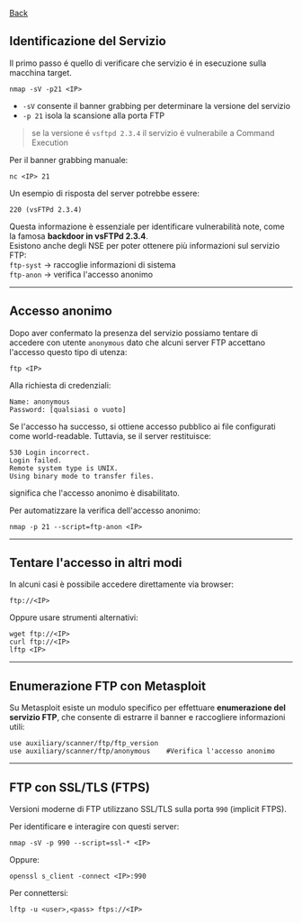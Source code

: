 <a href="https://github.com/Gigidotexe/Penetration_Test_notes/blob/main/README.md"> Back </a>
## Identificazione del Servizio
Il primo passo é quello di verificare che servizio é in esecuzione sulla macchina target.

```
nmap -sV -p21 <IP>
```

- `-sV` consente il banner grabbing per determinare la versione del servizio  
- `-p 21` isola la scansione alla porta FTP
> se la versione é `vsftpd 2.3.4` il servizio é vulnerabile a Command Execution

Per il banner grabbing manuale:

```
nc <IP> 21
```

Un esempio di risposta del server potrebbe essere:

```
220 (vsFTPd 2.3.4)
```

Questa informazione è essenziale per identificare vulnerabilità note, come la famosa **backdoor in vsFTPd 2.3.4**. <br>
Esistono anche degli NSE per poter ottenere più informazioni sul servizio FTP: <br>
`ftp-syst` → raccoglie informazioni di sistema <br>
`ftp-anon` → verifica l'accesso anonimo <br>

---

## Accesso anonimo
Dopo aver confermato la presenza del servizio possiamo tentare di accedere con utente `anonymous` dato che alcuni server FTP accettano l'accesso questo tipo di utenza:

```
ftp <IP>
```

Alla richiesta di credenziali:

```
Name: anonymous
Password: [qualsiasi o vuoto]
```

Se l'accesso ha successo, si ottiene accesso pubblico ai file configurati come world-readable. Tuttavia, se il server restituisce:

```
530 Login incorrect.
Login failed.
Remote system type is UNIX.
Using binary mode to transfer files.
```

significa che l'accesso anonimo è disabilitato.

Per automatizzare la verifica dell'accesso anonimo:

```
nmap -p 21 --script=ftp-anon <IP>
```

---

## Tentare l'accesso in altri modi
In alcuni casi è possibile accedere direttamente via browser:

```
ftp://<IP>
```

Oppure usare strumenti alternativi:

```
wget ftp://<IP>
curl ftp://<IP>
lftp <IP>
```

---

## Enumerazione FTP con Metasploit

Su Metasploit esiste un modulo specifico per effettuare **enumerazione del servizio FTP**, che consente di estrarre il banner e raccogliere informazioni utili:

```
use auxiliary/scanner/ftp/ftp_version
use auxiliary/scanner/ftp/anonymous    #Verifica l'accesso anonimo
```

---

## FTP con SSL/TLS (FTPS)

Versioni moderne di FTP utilizzano SSL/TLS sulla porta `990` (implicit FTPS).

Per identificare e interagire con questi server:

```
nmap -sV -p 990 --script=ssl-* <IP>
```

Oppure:

```
openssl s_client -connect <IP>:990
```

Per connettersi:

```
lftp -u <user>,<pass> ftps://<IP>
```
